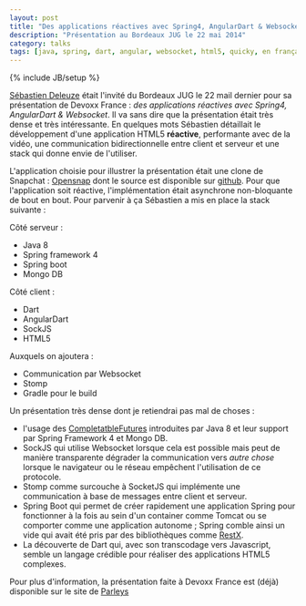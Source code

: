 ```yaml
---
layout: post
title: "Des applications réactives avec Spring4, AngularDart & Websocket"
description: "Présentation au Bordeaux JUG le 22 mai 2014"
category: talks
tags: [java, spring, dart, angular, websocket, html5, quicky, en français]
---
```

{% include JB/setup %}

[Sébastien Deleuze]() était l'invité du Bordeaux JUG le 22 mail dernier pour sa présentation de Devoxx France : *des applications réactives avec Spring4, AngularDart & Websocket*. Il va sans dire que la présentation était très dense et très intéressante. En quelques mots Sébastien détaillait le développement d'une application HTML5 **réactive**, performante avec de la vidéo, une communication bidirectionnelle entre client et serveur et une stack qui donne envie de l'utiliser.

<!--more-->

L'application choisie pour illustrer la présentation était une clone de Snapchat : [Opensnap](http://opensnap.io) dont le source est disponible sur [github](https://github.com/sdeleuze/opensnap). Pour que l'application soit réactive, l'implémentation était asynchrone non-bloquante de bout en bout. Pour parvenir à ça Sébastien a mis en place la stack suivante :

Côté serveur :
- Java 8
- Spring framework 4
- Spring boot
- Mongo DB

Côté client :
- Dart
- AngularDart
- SockJS
- HTML5

Auxquels on ajoutera :
- Communication par Websocket
- Stomp
- Gradle pour le build

Un présentation très dense dont je retiendrai pas mal de choses :

- l'usage des [CompletatbleFutures](http://docs.oracle.com/javase/8/docs/api/java/util/concurrent/CompletableFuture.html) introduites par Java 8 et leur support par Spring Framework 4 et Mongo DB.
- SockJS qui utilise Websocket lorsque cela est possible mais peut de manière transparente dégrader la communication vers *autre chose* lorsque le navigateur ou le réseau empêchent l'utilisation de ce protocole.
- Stomp comme surcouche à SocketJS qui implémente une communication à base de messages entre client et serveur.
- Spring Boot qui permet de créer rapidement une application Spring pour fonctionner à la fois au sein d'un container comme Tomcat ou se comporter comme une application autonome ; Spring comble ainsi un vide qui avait été pris par des bibliothèques comme [RestX](http://restx.io).
- La découverte de Dart qui, avec son transcodage vers Javascript, semble un langage crédible pour réaliser des applications HTML5 complexes.

Pour plus d'information, la présentation faite à Devoxx France est (déjà) disponible sur le site de [Parleys](http://www.parleys.com/play/535f5b7ae4b0c5ba17d434e7)
